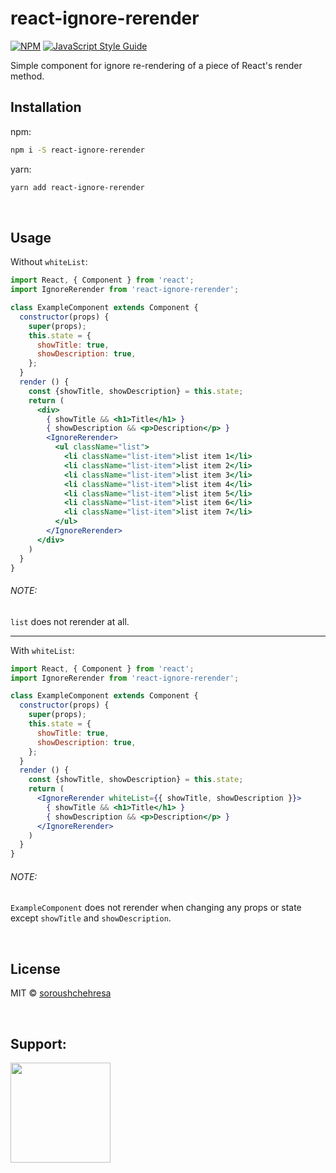 # react-ignore-rerender
[![NPM](https://img.shields.io/npm/v/react-ignore-rerender.svg)](https://www.npmjs.com/package/react-ignore-rerender) [![JavaScript Style Guide](https://img.shields.io/badge/code_style-standard-brightgreen.svg)](https://standardjs.com)

Simple component for ignore re-rendering of a piece of React's render method.

## Installation

npm:

```bash
npm i -S react-ignore-rerender
```


yarn:

```bash
yarn add react-ignore-rerender
```

<br />

## Usage

Without ```whiteList```:

```jsx
import React, { Component } from 'react';
import IgnoreRerender from 'react-ignore-rerender';

class ExampleComponent extends Component {
  constructor(props) {
    super(props);
    this.state = {
      showTitle: true,
      showDescription: true,
    };
  }
  render () {
    const {showTitle, showDescription} = this.state;
    return (
      <div>
        { showTitle && <h1>Title</h1> }
        { showDescription && <p>Description</p> }
        <IgnoreRerender>
          <ul className="list">
            <li className="list-item">list item 1</li>
            <li className="list-item">list item 2</li>
            <li className="list-item">list item 3</li>
            <li className="list-item">list item 4</li>
            <li className="list-item">list item 5</li>
            <li className="list-item">list item 6</li>
            <li className="list-item">list item 7</li>
          </ul>
        </IgnoreRerender>
      </div>
    )
  }
}
```

###### NOTE:

```list``` does not rerender at all.

***

With ```whiteList```:

```jsx
import React, { Component } from 'react';
import IgnoreRerender from 'react-ignore-rerender';

class ExampleComponent extends Component {
  constructor(props) {
    super(props);
    this.state = {
      showTitle: true,
      showDescription: true,
    };
  }
  render () {
    const {showTitle, showDescription} = this.state;
    return (
      <IgnoreRerender whiteList={{ showTitle, showDescription }}>
        { showTitle && <h1>Title</h1> }
        { showDescription && <p>Description</p> }
      </IgnoreRerender>
    )
  }
}
```

###### NOTE:

```ExampleComponent``` does not rerender when changing any props or state except ```showTitle``` and ```showDescription```.

<br />

## License
MIT © [soroushchehresa](https://github.com/soroushchehresa)

<br />

## Support:
<a href="https://www.patreon.com/soroushchehresa">
	<img src="https://c5.patreon.com/external/logo/become_a_patron_button@2x.png" width="160">
</a>

